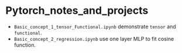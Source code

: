 # Pytorch_notes_and_projects
- `Basic_concept_1_tensor_Functional.ipynb` demonstrate `tensor` and `functional`.
- `Basic_concept_2_regression.ipynb` use one layer MLP to fit cosine function.
